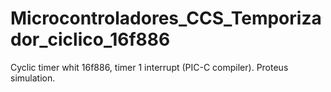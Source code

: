 # Microcontroladores_CCS_Temporizador_ciclico_16f886
Cyclic timer whit 16f886, timer 1 interrupt (PIC-C compiler). Proteus simulation.
